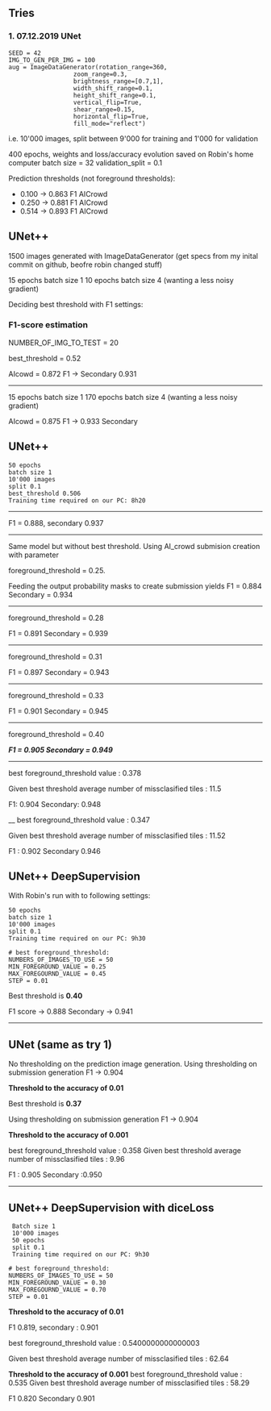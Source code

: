 ## Tries

### 1. 07.12.2019 UNet

```
SEED = 42
IMG_TO_GEN_PER_IMG = 100
aug = ImageDataGenerator(rotation_range=360,
                  zoom_range=0.3,
                  brightness_range=[0.7,1],
                  width_shift_range=0.1,
                  height_shift_range=0.1,
                  vertical_flip=True,
                  shear_range=0.15,
                  horizontal_flip=True,
                  fill_mode="reflect")
```

i.e. 10'000 images, split between 9'000 for training and 1'000 for validation

400 epochs, weights and loss/accuracy evolution saved on Robin's home computer
batch size = 32
validation_split = 0.1

Prediction thresholds (not foreground thresholds):
- 0.100 -> 0.863 F1 AICrowd
- 0.250 -> 0.881 F1 AICrowd
- 0.514 -> 0.893 F1 AICrowd


## UNet++

1500 images generated with ImageDataGenerator (get specs from my inital commit on github, beofre robin changed stuff)

15 epochs batch size 1
10 epochs batch size 4 (wanting a less noisy gradient)

Deciding best threshold with F1 settings:
### F1-score estimation
NUMBER_OF_IMG_TO_TEST = 20

best_threshold = 0.52

AIcowd = 0.872 F1 -> Secondary 0.931


_____
15 epochs batch size 1
170 epochs batch size 4 (wanting a less noisy gradient)

AIcowd = 0.875 F1	-> 0.933 Secondary



## UNet++
```
50 epochs
batch size 1
10'000 images
split 0.1
best_threshold 0.506
Training time required on our PC: 8h20
```
____
 F1 = 0.888, secondary 0.937

______
Same model but without best threshold. Using AI_crowd submision creation with parameter 
 
foreground_threshold = 0.25. 

Feeding the output probability masks to create submission yields F1 = 0.884 Secondary = 0.934
____ 
foreground_threshold = 0.28

F1 = 0.891 Secondary =	0.939
_____

foreground_threshold = 0.31

F1 = 0.897 Secondary =	0.943

____

foreground_threshold = 0.33

F1 = 0.901	Secondary = 0.945

____

foreground_threshold = 0.40

***F1 = 0.905 Secondary = 0.949***


___
best foreground_threshold value : 0.378

Given best threshold average number of missclasified tiles : 11.5

F1: 0.904	Secondary: 0.948

__
best foreground_threshold value : 0.347

Given best threshold average number of missclasified tiles : 11.52

F1 : 0.902	Secondary 0.946


## UNet++ DeepSupervision

With Robin's run with to following settings:

```
50 epochs
batch size 1
10'000 images
split 0.1
Training time required on our PC: 9h30
```

```
# best foreground_threshold:
NUMBERS_OF_IMAGES_TO_USE = 50
MIN_FOREGROUND_VALUE = 0.25
MAX_FOREGOURND_VALUE = 0.45
STEP = 0.01
 ```
 
 Best threshold is **0.40**
 
 F1 score -> 0.888 Secondary -> 0.941

____

## UNet (same as try 1)
No thresholding on the prediction image generation.
Using thresholding on submission generation F1 -> 0.904

**Threshold to the accuracy of 0.01**

Best threshold is **0.37**

Using thresholding on submission generation F1 -> 0.904

**Threshold to the accuracy of 0.001**


best foreground_threshold value : 0.358
Given best threshold average number of missclasified tiles : 9.96

F1 : 0.905	Secondary :0.950
____
## UNet++ DeepSupervision with diceLoss
```
 Batch size 1
 10'000 images
 50 epochs
 split 0.1
 Training time required on our PC: 9h30
```

```
# best foreground_threshold:
NUMBERS_OF_IMAGES_TO_USE = 50
MIN_FOREGROUND_VALUE = 0.30
MAX_FOREGOURND_VALUE = 0.70
STEP = 0.01
```

**Threshold to the accuracy of 0.01**

F1 0.819, secondary : 0.901

best foreground_threshold value : 0.5400000000000003

Given best threshold average number of missclasified tiles : 62.64

**Threshold to the accuracy of 0.001**
best foreground_threshold value : 0.535
Given best threshold average number of missclasified tiles : 58.29

F1 0.820	Secondary 0.901
